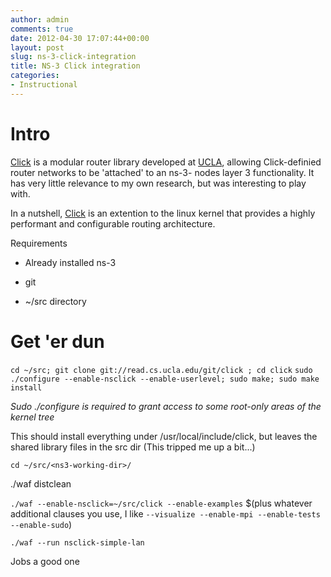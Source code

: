 ```yaml
---
author: admin
comments: true
date: 2012-04-30 17:07:44+00:00
layout: post
slug: ns-3-click-integration
title: NS-3 Click integration
categories:
- Instructional
---
```


# Intro

[Click](http://read.cs.ucla.edu/click/) is a modular router library developed at [UCLA](http://read.cs.ucla.edu/), allowing Click-definied router networks to be 'attached' to an ns-3- nodes layer 3 functionality. It has very little relevance to my own research, but was interesting to play with.

In a nutshell, [Click](http://pdos.csail.mit.edu/papers/click:tocs00/paper.pdf) is an extention to the linux kernel that provides a highly performant and configurable routing architecture.

Requirements

	
  * Already installed ns-3

	
  * git

	
  * ~/src directory

# Get 'er dun

`cd ~/src; git clone git://read.cs.ucla.edu/git/click ; cd click`
`sudo ./configure --enable-nsclick --enable-userlevel; sudo make; sudo make install`

_Sudo ./configure is required to grant access to some root-only areas of the kernel tree_

This should install everything under /usr/local/include/click, but leaves the shared library files in the src dir (This tripped me up a bit...)

`cd ~/src/<ns3-working-dir>/`

./waf distclean

`./waf --enable-nsclick=~/src/click --enable-examples` $(plus whatever additional clauses you use, I like `--visualize --enable-mpi --enable-tests --enable-sudo`)

`./waf --run nsclick-simple-lan`

Jobs a good one

